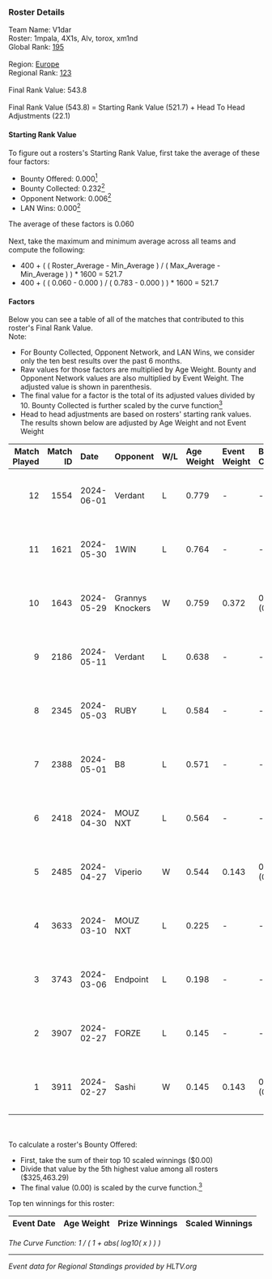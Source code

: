 ### Roster Details<br />
Team Name: V1dar<br />
Roster: 1mpala, 4X1s, Alv, torox, xm1nd<br />
Global Rank: [195](../standings_global.md)<br />
<br />
Region: [Europe]( ../standings_europe.md)<br />
Regional Rank: [123]( ../standings_europe.md)<br />
<br />
Final Rank Value:  543.8<br />
<br />
Final Rank Value (543.8) = Starting Rank Value (521.7) + Head To Head Adjustments (22.1)<br />

#### Starting Rank Value<br />
To figure out a rosters's Starting Rank Value, first take the average of these four factors:<br />
- Bounty Offered: 0.000[<sup>1</sup>](#table2)
- Bounty Collected: 0.232[<sup>2</sup>](#table1)
- Opponent Network: 0.006[<sup>2</sup>](#table1)
- LAN Wins: 0.000[<sup>2</sup>](#table1)

The average of these factors is 0.060<br />
<br />
Next, take the maximum and minimum average across all teams and compute the following:<br />
- 400 + ( ( Roster_Average - Min_Average ) / ( Max_Average - Min_Average ) ) * 1600 = 521.7
- 400 + ( ( 0.060 - 0.000 ) / ( 0.783 - 0.000 ) ) * 1600 = 521.7


#### Factors<br />
Below you can see a table of all of the matches that contributed to this roster's Final Rank Value.<br />
Note:<br />

- For Bounty Collected, Opponent Network, and LAN Wins, we consider only the ten best results over the past 6 months.
- Raw values for those factors are multiplied by Age Weight. Bounty and Opponent Network values are also multiplied by Event Weight. The adjusted value is shown in parenthesis.
- The final value for a factor is the total of its adjusted values divided by 10. Bounty Collected is further scaled by the curve function[<sup>3</sup>](#curveFunction)
- Head to head adjustments are based on rosters' starting rank values. The results shown below are adjusted by Age Weight and not Event Weight
<span id="table1"></span><br />


| Match Played | Match ID | Date       | Opponent         | W/L | Age Weight | Event Weight | Bounty Collected | Opponent Network | LAN Wins  | H2H Adj. | Roster                          |
| -: | -: | :- | :- | :- | :- | :- | :- | :- | :- | -: | :- |
|           12 |     1554 | 2024-06-01 | Verdant          | L   | 0.779      | -            | -                | -                | -         |    -2.93 | 1mpala, 4X1s, Alv, torox, xm1nd |
|           11 |     1621 | 2024-05-30 | 1WIN             | L   | 0.764      | -            | -                | -                | -         |    -1.80 | 1mpala, 4X1s, Alv, torox, xm1nd |
|           10 |     1643 | 2024-05-29 | Grannys Knockers | W   | 0.759      | 0.372        | 0.004 (0.001)    | 0.130 (0.037)    | 0 (0.000) |    19.03 | 1mpala, 4X1s, Alv, torox, xm1nd |
|            9 |     2186 | 2024-05-11 | Verdant          | L   | 0.638      | -            | -                | -                | -         |    -1.91 | 1mpala, 4X1s, Alv, torox, xm1nd |
|            8 |     2345 | 2024-05-03 | RUBY             | L   | 0.584      | -            | -                | -                | -         |    -1.89 | 1mpala, 4X1s, Alv, torox, xm1nd |
|            7 |     2388 | 2024-05-01 | B8               | L   | 0.571      | -            | -                | -                | -         |    -1.00 | 1mpala, 4X1s, Alv, torox, xm1nd |
|            6 |     2418 | 2024-04-30 | MOUZ NXT         | L   | 0.564      | -            | -                | -                | -         |    -1.02 | 1mpala, 4X1s, Alv, torox, xm1nd |
|            5 |     2485 | 2024-04-27 | Viperio          | W   | 0.544      | 0.143        | 0.001 (0.000)    | 0.038 (0.003)    | 0 (0.000) |    10.81 | 1mpala, 4X1s, Alv, torox, xm1nd |
|            4 |     3633 | 2024-03-10 | MOUZ NXT         | L   | 0.225      | -            | -                | -                | -         |    -0.37 | 1mpala, 4X1s, Alv, lom1k, torox |
|            3 |     3743 | 2024-03-06 | Endpoint         | L   | 0.198      | -            | -                | -                | -         |    -0.72 | 1mpala, 4X1s, Alv, lom1k, torox |
|            2 |     3907 | 2024-02-27 | FORZE            | L   | 0.145      | -            | -                | -                | -         |    -0.53 | 1mpala, 4X1s, Alv, lom1k, torox |
|            1 |     3911 | 2024-02-27 | Sashi            | W   | 0.145      | 0.143        | 0.184 (0.004)    | 0.964 (0.020)    | 0 (0.000) |     4.44 | 1mpala, 4X1s, Alv, lom1k, torox |

<br />
<span id="table2"></span><br />
To calculate a roster's Bounty Offered:<br />

- First, take the sum of their top 10 scaled winnings ($0.00)
- Divide that value by the 5th highest value among all rosters ($325,463.29)
- The final value (0.00) is scaled by the curve function.[<sup>3</sup>](#curveFunction)

Top ten winnings for this roster:<br />

| Event Date | Age Weight | Prize Winnings | Scaled Winnings |
| :- | -: | :- | :- |


<span id="curveFunction"></span>_The Curve Function: 1 / ( 1 + abs( log10( x ) ) )_<br />

---
_Event data for Regional Standings provided by HLTV.org_<br />
